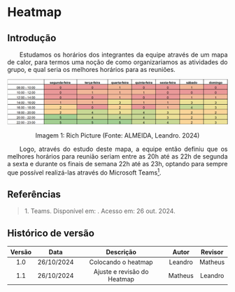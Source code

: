 # Heatmap

## Introdução
<p align="justify">&emsp;&emsp;Estudamos os horários dos integrantes da equipe através de um mapa de calor, para termos uma noção de como organizariamos as atividades do grupo, e qual seria os melhores horários para as reuniões.</p>

![](../assets/heatmap.png)

<center>
    <figcaption>Imagem 1: Rich Picture (Fonte: ALMEIDA, Leandro. 2024)</figcaption>
</center>

<p align="justify">&emsp;&emsp;Logo, através do estudo deste mapa, a equipe então definiu que os melhores horários para reunião seriam entre as 20h até as 22h de segunda a sexta e durante os finais de semana 22h até as 23h, optando para sempre que possível realizá-las através do  Microsoft Teams<a href="#1"><sup>1</sup></a>.</p>

## Referências

> <p id="1"> 1. Teams. Disponível em: <https://www.microsoft.com/pt-br/microsoft-teams/group-chat-software>. Acesso em: 26 out. 2024.</p>


## Histórico de versão
<center>

| Versão | Data       | Descrição                    | Autor   | Revisor |
|:------:|:----------:|:----------------------------:|:-------:|:-------:|
| 1.0    | 26/10/2024 | Colocando o heatmap          | Leandro | Matheus |
| 1.1    | 26/10/2024 | Ajuste e revisão do Heatmap  | Matheus | Leandro |

</center>